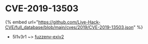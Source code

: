 # CVE-2019-13503
{% embed url="https://github.com/Live-Hack-CVE/full_database/blob/main/cves/2019/CVE-2019-13503.json" %}

* 5l1v3r1 ~> [fuzzenv-exiv2](https://www.alice-snow.ru/2019/database/cve-2019-13503/fuzzenv-exiv2-5l1v3r1)